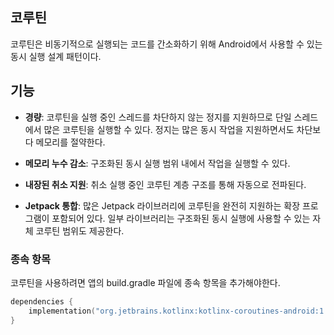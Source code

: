 ## 코루틴
코루틴은 비동기적으로 실행되는 코드를 간소화하기 위해 Android에서 사용할 수 있는 동시 실행 설계 패턴이다.

## 기능
+ **경량**: 코루틴을 실행 중인 스레드를 차단하지 않는 정지를 지원하므로 단일 스레드에서 많은 코루틴을 실행할 수 있다. 정지는 많은 동시 작업을 지원하면서도 차단보다 메모리를 절약한다.

+ **메모리 누수 감소**: 구조화된 동시 실행 범위 내에서 작업을 실행할 수 있다.

+ **내장된 취소 지원**: 취소 실행 중인 코루틴 계층 구조를 통해 자동으로 전파된다.

+ **Jetpack 통합**: 많은 Jetpack 라이브러리에 코루틴을 완전히 지원하는 확장 프로그램이 포함되어 있다. 일부 라이브러리는 구조화된 동시 실행에 사용할 수 있는 자체 코루틴 범위도 제공한다.

### 종속 항목
코루틴을 사용하려면 앱의 build.gradle 파일에 종속 항목을 추가해야한다.
```kotlin
dependencies {
    implementation("org.jetbrains.kotlinx:kotlinx-coroutines-android:1.3.9")
} 
```